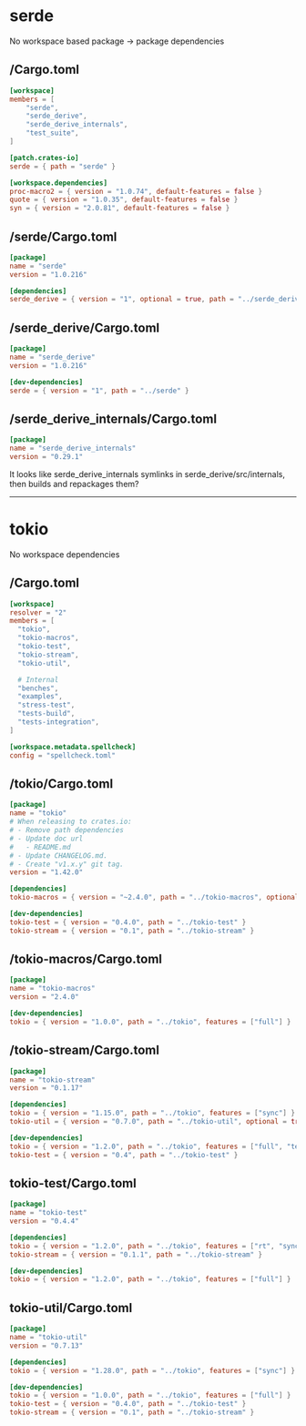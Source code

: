 # serde
No workspace based package -> package dependencies

## /Cargo.toml
```toml
[workspace]
members = [
    "serde",
    "serde_derive",
    "serde_derive_internals",
    "test_suite",
]

[patch.crates-io]
serde = { path = "serde" }

[workspace.dependencies]
proc-macro2 = { version = "1.0.74", default-features = false }
quote = { version = "1.0.35", default-features = false }
syn = { version = "2.0.81", default-features = false }
```

## /serde/Cargo.toml
```toml
[package]
name = "serde"
version = "1.0.216"

[dependencies]
serde_derive = { version = "1", optional = true, path = "../serde_derive" }
```

## /serde_derive/Cargo.toml
```toml
[package]
name = "serde_derive"
version = "1.0.216"

[dev-dependencies]
serde = { version = "1", path = "../serde" }
```

## /serde_derive_internals/Cargo.toml
```toml
[package]
name = "serde_derive_internals"
version = "0.29.1"
```

It looks like serde_derive_internals symlinks in serde_derive/src/internals, then builds and repackages them?

-----------------------------------------------------------------------------------------------------------------------

# tokio
No workspace dependencies

## /Cargo.toml
```toml
[workspace]
resolver = "2"
members = [
  "tokio",
  "tokio-macros",
  "tokio-test",
  "tokio-stream",
  "tokio-util",

  # Internal
  "benches",
  "examples",
  "stress-test",
  "tests-build",
  "tests-integration",
]

[workspace.metadata.spellcheck]
config = "spellcheck.toml"
```

## /tokio/Cargo.toml
```toml
[package]
name = "tokio"
# When releasing to crates.io:
# - Remove path dependencies
# - Update doc url
#   - README.md
# - Update CHANGELOG.md.
# - Create "v1.x.y" git tag.
version = "1.42.0"

[dependencies]
tokio-macros = { version = "~2.4.0", path = "../tokio-macros", optional = true }

[dev-dependencies]
tokio-test = { version = "0.4.0", path = "../tokio-test" }
tokio-stream = { version = "0.1", path = "../tokio-stream" }
```

## /tokio-macros/Cargo.toml
```toml
[package]
name = "tokio-macros"
version = "2.4.0"

[dev-dependencies]
tokio = { version = "1.0.0", path = "../tokio", features = ["full"] }
```

## /tokio-stream/Cargo.toml
```toml
[package]
name = "tokio-stream"
version = "0.1.17"

[dependencies]
tokio = { version = "1.15.0", path = "../tokio", features = ["sync"] }
tokio-util = { version = "0.7.0", path = "../tokio-util", optional = true }

[dev-dependencies]
tokio = { version = "1.2.0", path = "../tokio", features = ["full", "test-util"] }
tokio-test = { version = "0.4", path = "../tokio-test" }
```


## tokio-test/Cargo.toml
```toml
[package]
name = "tokio-test"
version = "0.4.4"

[dependencies]
tokio = { version = "1.2.0", path = "../tokio", features = ["rt", "sync", "time", "test-util"] }
tokio-stream = { version = "0.1.1", path = "../tokio-stream" }

[dev-dependencies]
tokio = { version = "1.2.0", path = "../tokio", features = ["full"] }
```

## tokio-util/Cargo.toml
```toml
[package]
name = "tokio-util"
version = "0.7.13"

[dependencies]
tokio = { version = "1.28.0", path = "../tokio", features = ["sync"] }

[dev-dependencies]
tokio = { version = "1.0.0", path = "../tokio", features = ["full"] }
tokio-test = { version = "0.4.0", path = "../tokio-test" }
tokio-stream = { version = "0.1", path = "../tokio-stream" }
```
